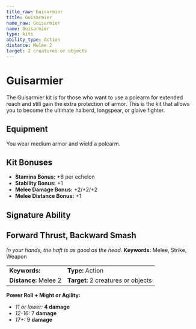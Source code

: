 ```yaml
---
title_raw: Guisarmier
title: Guisarmier
name_raw: Guisarmier
name: Guisarmier
type: kits
ability_type: Action
distance: Melee 2
target: 2 creatures or objects
---
```


# Guisarmier

The Guisarmier kit is for those who want to use a polearm for extended reach and still gain the extra protection of armor. This is the kit that allows you to become the ultimate halberd, longspear, or glaive fighter.

## Equipment

You wear medium armor and wield a polearm.

## Kit Bonuses

- **Stamina Bonus:** +6 per echelon
- **Stability Bonus:** +1
- **Melee Damage Bonus:** +2/+2/+2
- **Melee Distance Bonus:** +1

## Signature Ability

## Forward Thrust, Backward Smash

*In your hands, the haft is as good as the head.* **Keywords:** Melee, Strike, Weapon

|                       |                                    |
| :-------------------- | :--------------------------------- |
| **Keywords:**         | **Type:** Action                   |
| **Distance:** Melee 2 | **Target:** 2 creatures or objects |

**Power Roll + Might or Agility:**

- *11 or lower:* **4 damage**
- *12-16:* 7 **damage**
- *17+:* 9 **damage**
